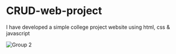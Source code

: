 # CRUD-web-project

I have developed a simple college project website using html, css & javascript 

![Group 2](https://user-images.githubusercontent.com/63853553/104778179-a1b20f00-5785-11eb-9d8b-c057f20aff9b.png)
